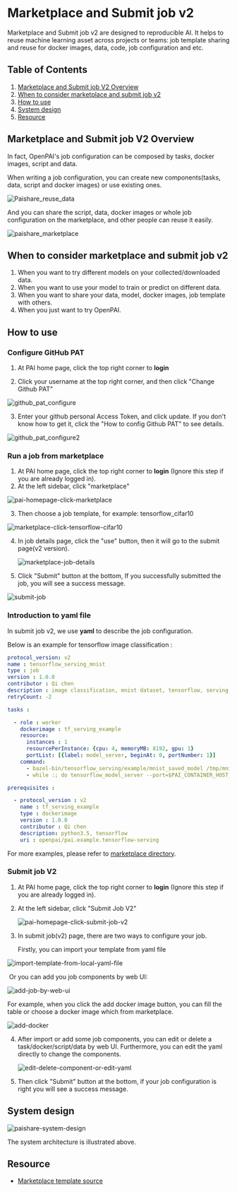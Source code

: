 # Marketplace and Submit job v2

Marketplace and Submit job v2 are designed to reproducible AI. It helps to reuse machine learning asset across projects or teams: job template sharing and reuse for docker images, data, code, job configuration and etc.

## Table of Contents

1. [Marketplace and Submit job V2 Overview](#marketplace-and-submit-job-v2-overview)
2. [When to consider marketplace and submit job v2](#when-to-consider-marketplace-and-submit-job-v2)
3. [How to use](#how-to-use)
4. [System design](#system-design)
5. [Resource](#resource)

## Marketplace and Submit job V2 Overview

In fact, OpenPAI's job configuration can be composed by tasks, docker images, script and data.

When writing a job configuration, you can create new components(tasks, data, script and docker images) or use existing ones.

![Paishare_reuse_data](./images/marketplace_reuse_data.png)

And you can share the script, data, docker images or whole job configuration on the marketplace, and other people can reuse it easily.

![paishare_marketplace](./images/marketplace.png)

## When to consider marketplace and submit job v2

1. When you want to try different models on your collected/downloaded data.
2. When you want to use your model to train or predict on different data.
3. When you want to share your data, model, docker images, job template with others.
4. When you just want to try OpenPAI.

## How to use

### Configure GitHub PAT

1. At PAI home page, click the top right corner to **login**

2. Click your username at the top right corner, and then click "Change Github PAT"

![github_pat_configure](images/github_pat_configure.png)

3. Enter your github personal Access Token, and click update. If you don't know how to get it, click the "How to config Github PAT" to see details.

![github_pat_configure2](images/github_pat_configure2.png)

### Run a job from marketplace

1. At PAI home page, click the top right corner to **login** (Ignore this step if you are already logged in).
2. At the left sidebar, click "marketplace"

![pai-homepage-click-marketplace](./images/marketplace_import1.png)

3. Then choose a job template, for example: tensorflow_cifar10

![marketplace-click-tensorflow-cifar10](./images/marketplace_import2.png)

4. In job details page, click the "use" button, then it will go to the submit page(v2 version).
    
    ![marketplace-job-details](./images/marketplace_import3.png)

5. Click "Submit" button at the bottom, If you successfully submitted the job, you will see a success message.

![submit-job](./images/marketplace_import4.png)

### Introduction to yaml file

In submit job v2, we use **yaml** to describe the job configuration.

Below is an example for tensorflow image classification :

```yaml
protocol_version: v2
name : tensorflow_serving_mnist
type : job
version : 1.0.0
contributor : Qi chen
description : image classification, mnist dataset, tensorflow, serving
retryCount: -2

tasks :

  - role : worker
    dockerimage : tf_serving_example
    resource:
      instances : 1
      resourcePerInstance: {cpu: 4, memoryMB: 8192, gpu: 1}
      portList: [{label: model_server, beginAt: 0, portNumber: 1}]
    command:
      - bazel-bin/tensorflow_serving/example/mnist_saved_model /tmp/mnist_model
      - while :; do tensorflow_model_server --port=$PAI_CONTAINER_HOST_model_server_PORT_LIST --model_name=mnist --model_base_path=/tmp/mnist_model; done

prerequisites :

  - protocol_version : v2
    name : tf_serving_example
    type : dockerimage
    version : 1.0.0
    contributor : Qi chen
    description: python3.5, tensorflow
    uri : openpai/pai.example.tensorflow-serving
```

For more examples, please refer to [marketplace directory](https://github.com/Microsoft/pai/tree/master/marketplace).

### Submit job V2

1. At PAI home page, click the top right corner to **login** (Ignore this step if you are already logged in).

2. At the left sidebar, click "Submit Job V2"
    
    ![pai-homepage-click-submit-job-v2](./images/submit_job_v2_1.png)

3. In submit job(v2) page, there are two ways to configure your job.
    
    Firstly, you can import your template from yaml file

![import-template-from-local-yaml-file](./images/submit_job_v2_2.png)

​ Or you can add you job components by web UI:

![add-job-by-web-ui](./images/submit_job_v2_3.png)

For example, when you click the add docker image button, you can fill the table or choose a docker image which from marketplace.

![add-docker](./images/submit_job_v2_4.png)

4. After import or add some job components, you can edit or delete a task/docker/script/data by web UI. Furthermore, you can edit the yaml directly to change the components.
    
    ![edit-delete-component-or-edit-yaml](./images/submit_job_v2_5.png)

5. Then click "Submit" button at the bottom, if your job configuration is right you will see a success message.

## System design

![paishare-system-design](./images/paishare-system-design.png)

The system architecture is illustrated above.

## Resource

- [Marketplace template source](https://github.com/Microsoft/pai/tree/master/marketplace)